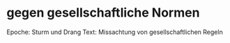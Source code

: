 # gegen gesellschaftliche Normen

Epoche: Sturm und Drang
Text: Missachtung von gesellschaftlichen Regeln
